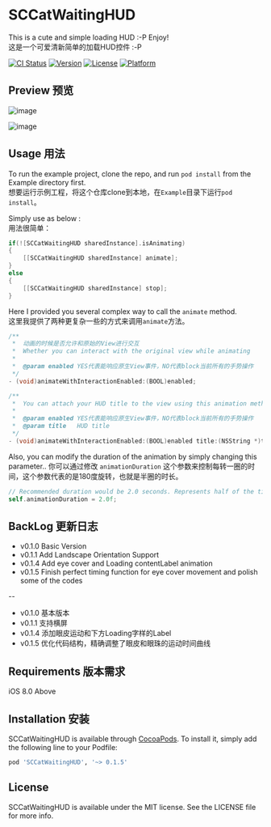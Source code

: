 # SCCatWaitingHUD

This is a cute and simple loading HUD :-P Enjoy!  
这是一个可爱清新简单的加载HUD控件 :-P

[![CI Status](http://img.shields.io/travis/SergioChan/SCCatWaitingHUD.svg?style=flat)](https://travis-ci.org/SergioChan/SCCatWaitingHUD)
[![Version](https://img.shields.io/cocoapods/v/SCCatWaitingHUD.svg?style=flat)](http://cocoapods.org/pods/SCCatWaitingHUD)
[![License](https://img.shields.io/cocoapods/l/SCCatWaitingHUD.svg?style=flat)](http://cocoapods.org/pods/SCCatWaitingHUD)
[![Platform](https://img.shields.io/cocoapods/p/SCCatWaitingHUD.svg?style=flat)](http://cocoapods.org/pods/SCCatWaitingHUD)

## Preview 预览

![image](https://raw.githubusercontent.com/SergioChan/SCCatWaitingHUD/master/Preview/preview.png)

![image](https://raw.githubusercontent.com/SergioChan/SCCatWaitingHUD/master/Preview/preview.gif)

## Usage 用法

To run the example project, clone the repo, and run `pod install` from the Example directory first.  
想要运行示例工程，将这个仓库clone到本地，在`Example`目录下运行`pod install`。

Simply use as below :  
用法很简单：

```Objective-C
if(![SCCatWaitingHUD sharedInstance].isAnimating)
{
    [[SCCatWaitingHUD sharedInstance] animate];
}
else
{
    [[SCCatWaitingHUD sharedInstance] stop];
}
```

Here I provided you several complex way to call the `animate` method.  
这里我提供了两种更复杂一些的方式来调用`animate`方法。

```Objective-C
/**
 *  动画的时候是否允许和原始的View进行交互
 *  Whether you can interact with the original view while animating
 *
 *  @param enabled YES代表能响应原生View事件，NO代表block当前所有的手势操作
 */
- (void)animateWithInteractionEnabled:(BOOL)enabled;

/**
 *  You can attach your HUD title to the view using this animation method.
 *
 *  @param enabled YES代表能响应原生View事件，NO代表block当前所有的手势操作
 *  @param title   HUD title
 */
- (void)animateWithInteractionEnabled:(BOOL)enabled title:(NSString *)title;
```

Also, you can modify the duration of the animation by simply changing this parameter..
你可以通过修改 `animationDuration` 这个参数来控制每转一圈的时间，这个参数代表的是180度旋转，也就是半圈的时长。

```Objective-C
// Recommended duration would be 2.0 seconds. Represents half of the time of each loop.
self.animationDuration = 2.0f;
```
## BackLog 更新日志
* v0.1.0 Basic Version
* v0.1.1 Add Landscape Orientation Support
* v0.1.4 Add eye cover and Loading contentLabel animation
* v0.1.5 Finish perfect timing function for eye cover movement and polish some of the codes

--

* v0.1.0 基本版本
* v0.1.1 支持横屏
* v0.1.4 添加眼皮运动和下方Loading字样的Label
* v0.1.5 优化代码结构，精确调整了眼皮和眼珠的运动时间曲线

## Requirements 版本需求
iOS 8.0 Above

## Installation 安装

SCCatWaitingHUD is available through [CocoaPods](http://cocoapods.org). To install
it, simply add the following line to your Podfile:

```ruby
pod 'SCCatWaitingHUD', '~> 0.1.5'
```

## License

SCCatWaitingHUD is available under the MIT license. See the LICENSE file for more info.
